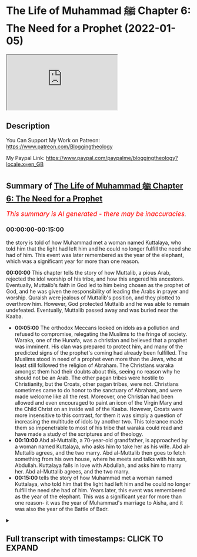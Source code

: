 # The Life of Muhammad ﷺ Chapter 6: The Need for a Prophet (2022-01-05)

<iframe loading='lazy' allow='autoplay' src='https://www.youtube.com/embed/QkH4c8AEBQo'></iframe>

## Description

You Can Support My Work on Patreon:
https://www.patreon.com/Bloggingtheology

My Paypal Link: 
https://www.paypal.com/paypalme/bloggingtheology?locale.x=en_GB

## Summary of [The Life of Muhammad ﷺ Chapter 6: The Need for a Prophet](https://www.youtube.com/watch?v=QkH4c8AEBQo)


*<span style="color:red; font-size:125%">This summary is AI generated - there may be inaccuracies</span>. [](/)*

### <a onclick="modifyYTiframeseektime('0')">00:00:00-00:15:00</a>

 the story is told of how Muhammad met a woman named Kuttalaya, who told him that the light had left him and he could no longer fulfill the need she had of him. This event was later remembered as the year of the elephant, which was a significant year for more than one reason.

**<a onclick="modifyYTiframeseektime('0')">00:00:00</a>** This chapter tells the story of how Muttalib, a pious Arab, rejected the idol worship of his tribe, and how this angered his ancestors. Eventually, Muttalib's faith in God led to him being chosen as the prophet of God, and he was given the responsibility of leading the Arabs in prayer and worship. Quraish were jealous of Muttalib's position, and they plotted to overthrow him. However, God protected Muttalib and he was able to remain undefeated. Eventually, Muttalib passed away and was buried near the Kaaba.
* **<a onclick="modifyYTiframeseektime('300')">00:05:00</a>** The orthodox Meccans looked on idols as a pollution and refused to compromise, relegating the Muslims to the fringe of society. Waraka, one of the Hunafa, was a christian and believed that a prophet was imminent. His clan was prepared to protect him, and many of the predicted signs of the prophet's coming had already been fulfilled. The Muslims stood in need of a prophet even more than the Jews, who at least still followed the religion of Abraham. The Christians waraka amongst them had their doubts about this, seeing no reason why he should not be an Arab. The other pagan tribes were hostile to Christianity, but the Croats, other pagan tribes, were not. Christians sometimes came to do honor to the sanctuary of Abraham, and were made welcome like all the rest. Moreover, one Christian had been allowed and even encouraged to paint an icon of the Virgin Mary and the Child Christ on an inside wall of the Kaaba. However, Croats were more insensitive to this contrast, for them it was simply a question of increasing the multitude of idols by another two. This tolerance made them so impenetrable to most of his tribe that waraka could read and have made a study of the scriptures and of theology.
* **<a onclick="modifyYTiframeseektime('600')">00:10:00</a>** Abd al-Muttalib, a 70-year-old grandfather, is approached by a woman named Kuttalaya, who asks him to take her as his wife. Abd al-Muttalib agrees, and the two marry. Abd al-Muttalib then goes to fetch something from his own house, where he meets and talks with his son, Abdullah. Kuttalaya falls in love with Abdullah, and asks him to marry her. Abd al-Muttalib agrees, and the two marry.
* **<a onclick="modifyYTiframeseektime('900')">00:15:00</a>**  tells the story of how Muhammad met a woman named Kuttalaya, who told him that the light had left him and he could no longer fulfill the need she had of him. Years later, this event was remembered as the year of the elephant. This was a significant year for more than one reason- it was the year of Muhammad's marriage to Aisha, and it was also the year of the Battle of Badr.

<details><summary><h2>Full transcript with timestamps: CLICK TO EXPAND</h2></summary>

<a onclick="modifyYTiframeseektime('0')">0:00:00</a> a reading from muhammad his life based  
<a onclick="modifyYTiframeseektime('3')">0:00:03</a> on the earliest sources by martin lings  
<a onclick="modifyYTiframeseektime('13')">0:00:13</a> chapter 6 the need for a prophet  
<a onclick="modifyYTiframeseektime('18')">0:00:18</a> muttalib did not pray to hubal  
<a onclick="modifyYTiframeseektime('21')">0:00:21</a> he always prayed to god to allah  
<a onclick="modifyYTiframeseektime('25')">0:00:25</a> but the moabite idol had been for  
<a onclick="modifyYTiframeseektime('28')">0:00:28</a> generations inside the house of god and  
<a onclick="modifyYTiframeseektime('32')">0:00:32</a> had become for quraish a kind of  
<a onclick="modifyYTiframeseektime('35')">0:00:35</a> personification of the barakah that is  
<a onclick="modifyYTiframeseektime('38')">0:00:38</a> the blessing the spiritual influence  
<a onclick="modifyYTiframeseektime('41')">0:00:41</a> which pervaded that greatest of all  
<a onclick="modifyYTiframeseektime('44')">0:00:44</a> sanctuaries  
<a onclick="modifyYTiframeseektime('45')">0:00:45</a> there were other lesser sanctuaries  
<a onclick="modifyYTiframeseektime('48')">0:00:48</a> throughout arabia  
<a onclick="modifyYTiframeseektime('49')">0:00:49</a> and the most important of these in the  
<a onclick="modifyYTiframeseektime('51')">0:00:51</a> hijaz were the temples of three  
<a onclick="modifyYTiframeseektime('55')">0:00:55</a> daughters of god  
<a onclick="modifyYTiframeseektime('57')">0:00:57</a> as some of their worshippers claim them  
<a onclick="modifyYTiframeseektime('59')">0:00:59</a> to be  
<a onclick="modifyYTiframeseektime('60')">0:01:00</a> al-at aluzar and manat  
<a onclick="modifyYTiframeseektime('65')">0:01:05</a> from his earliest years like the rest of  
<a onclick="modifyYTiframeseektime('68')">0:01:08</a> the arabs of yathrib abd al-muttalib had  
<a onclick="modifyYTiframeseektime('71')">0:01:11</a> been brought up to revere manat whose  
<a onclick="modifyYTiframeseektime('74')">0:01:14</a> temple was at kudai on the red sea  
<a onclick="modifyYTiframeseektime('77')">0:01:17</a> almost due west of the oasis  
<a onclick="modifyYTiframeseektime('81')">0:01:21</a> more important for quresh was the shrine  
<a onclick="modifyYTiframeseektime('84')">0:01:24</a> of al-aluzar  
<a onclick="modifyYTiframeseektime('86')">0:01:26</a> in the valley of nakhla a camel's day  
<a onclick="modifyYTiframeseektime('89')">0:01:29</a> journey south of mecca  
<a onclick="modifyYTiframeseektime('92')">0:01:32</a> another day's journey in the same  
<a onclick="modifyYTiframeseektime('94')">0:01:34</a> direction brought the devotee to ta'if  
<a onclick="modifyYTiframeseektime('98')">0:01:38</a> a wall town on a luxuriant green  
<a onclick="modifyYTiframeseektime('101')">0:01:41</a> tableland  
<a onclick="modifyYTiframeseektime('102')">0:01:42</a> inhabited by thakif a branch of the  
<a onclick="modifyYTiframeseektime('106')">0:01:46</a> great arab tribe of hawazin  
<a onclick="modifyYTiframeseektime('110')">0:01:50</a> alat was the lady of ta'if and her idol  
<a onclick="modifyYTiframeseektime('115')">0:01:55</a> was housed in a rich temple  
<a onclick="modifyYTiframeseektime('118')">0:01:58</a> as guardians of this  
<a onclick="modifyYTiframeseektime('120')">0:02:00</a> faqif like to think of themselves as the  
<a onclick="modifyYTiframeseektime('123')">0:02:03</a> counterpart of quraish  
<a onclick="modifyYTiframeseektime('125')">0:02:05</a> and quraish went so far as to speak  
<a onclick="modifyYTiframeseektime('127')">0:02:07</a> currently of the two cities  
<a onclick="modifyYTiframeseektime('130')">0:02:10</a> when they met mecca and taif  
<a onclick="modifyYTiframeseektime('134')">0:02:14</a> but despite the wonderful climate and  
<a onclick="modifyYTiframeseektime('136')">0:02:16</a> fertility of the garden of hijaz as  
<a onclick="modifyYTiframeseektime('139')">0:02:19</a> ta'if was called  
<a onclick="modifyYTiframeseektime('141')">0:02:21</a> its people were not unjealous of the  
<a onclick="modifyYTiframeseektime('144')">0:02:24</a> baron valley to their north  
<a onclick="modifyYTiframeseektime('146')">0:02:26</a> for they knew in their hearts that their  
<a onclick="modifyYTiframeseektime('149')">0:02:29</a> temple however much they might promote  
<a onclick="modifyYTiframeseektime('151')">0:02:31</a> it could never compare with the house of  
<a onclick="modifyYTiframeseektime('155')">0:02:35</a> god  
<a onclick="modifyYTiframeseektime('157')">0:02:37</a> nor did they altogether wish it to be  
<a onclick="modifyYTiframeseektime('159')">0:02:39</a> otherwise for they too were descended  
<a onclick="modifyYTiframeseektime('162')">0:02:42</a> from ishmael and had roots in mecca  
<a onclick="modifyYTiframeseektime('166')">0:02:46</a> their sentiments were mixed and somewhat  
<a onclick="modifyYTiframeseektime('168')">0:02:48</a> sometimes conflicting  
<a onclick="modifyYTiframeseektime('171')">0:02:51</a> quraish on the other hand were jealous  
<a onclick="modifyYTiframeseektime('174')">0:02:54</a> of no one  
<a onclick="modifyYTiframeseektime('176')">0:02:56</a> they knew that they lived at the center  
<a onclick="modifyYTiframeseektime('178')">0:02:58</a> of the world and that they had in their  
<a onclick="modifyYTiframeseektime('181')">0:03:01</a> midst a magnet  
<a onclick="modifyYTiframeseektime('183')">0:03:03</a> capable of drawing pilgrims from all  
<a onclick="modifyYTiframeseektime('186')">0:03:06</a> points of the compass  
<a onclick="modifyYTiframeseektime('189')">0:03:09</a> it was up to them to do nothing that  
<a onclick="modifyYTiframeseektime('191')">0:03:11</a> might diminish the good relationship  
<a onclick="modifyYTiframeseektime('194')">0:03:14</a> which had been established between  
<a onclick="modifyYTiframeseektime('196')">0:03:16</a> themselves and the outlying tribes  
<a onclick="modifyYTiframeseektime('201')">0:03:21</a> abd al-muttalib's office as host of  
<a onclick="modifyYTiframeseektime('204')">0:03:24</a> pilgrims to the kaaba  
<a onclick="modifyYTiframeseektime('206')">0:03:26</a> imposed on him an acute awareness of  
<a onclick="modifyYTiframeseektime('209')">0:03:29</a> these things  
<a onclick="modifyYTiframeseektime('211')">0:03:31</a> his function was an intertribal one and  
<a onclick="modifyYTiframeseektime('215')">0:03:35</a> it was shared to a certain extent by all  
<a onclick="modifyYTiframeseektime('218')">0:03:38</a> krish  
<a onclick="modifyYTiframeseektime('219')">0:03:39</a> the pilgrims must be made to feel that  
<a onclick="modifyYTiframeseektime('222')">0:03:42</a> mecca was a home from home and welcoming  
<a onclick="modifyYTiframeseektime('225')">0:03:45</a> them meant welcoming what they  
<a onclick="modifyYTiframeseektime('228')">0:03:48</a> worshipped and never failing to show  
<a onclick="modifyYTiframeseektime('230')">0:03:50</a> honor to the idols they brought with  
<a onclick="modifyYTiframeseektime('233')">0:03:53</a> them  
<a onclick="modifyYTiframeseektime('235')">0:03:55</a> the justification and authority for  
<a onclick="modifyYTiframeseektime('237')">0:03:57</a> accepting idols and believing in their  
<a onclick="modifyYTiframeseektime('240')">0:04:00</a> efficacy was that of tradition  
<a onclick="modifyYTiframeseektime('244')">0:04:04</a> their fathers and grandfathers and  
<a onclick="modifyYTiframeseektime('246')">0:04:06</a> great-grandfathers had done so  
<a onclick="modifyYTiframeseektime('249')">0:04:09</a> nonetheless god was for abda's the great  
<a onclick="modifyYTiframeseektime('254')">0:04:14</a> reality  
<a onclick="modifyYTiframeseektime('255')">0:04:15</a> and he was no doubt newer to the  
<a onclick="modifyYTiframeseektime('257')">0:04:17</a> religion of abraham than most of his  
<a onclick="modifyYTiframeseektime('260')">0:04:20</a> contemporaries are quraish  
<a onclick="modifyYTiframeseektime('262')">0:04:22</a> and kuzahar and hawazin and other arab  
<a onclick="modifyYTiframeseektime('266')">0:04:26</a> tribes  
<a onclick="modifyYTiframeseektime('268')">0:04:28</a> but there were and always had been a few  
<a onclick="modifyYTiframeseektime('272')">0:04:32</a> who maintained the full purity of  
<a onclick="modifyYTiframeseektime('275')">0:04:35</a> abrahamic worship  
<a onclick="modifyYTiframeseektime('277')">0:04:37</a> they alone realized that far from being  
<a onclick="modifyYTiframeseektime('280')">0:04:40</a> traditional idol worship was an  
<a onclick="modifyYTiframeseektime('283')">0:04:43</a> innovation a danger to be guarded  
<a onclick="modifyYTiframeseektime('286')">0:04:46</a> against  
<a onclick="modifyYTiframeseektime('288')">0:04:48</a> it only needed a longer view of history  
<a onclick="modifyYTiframeseektime('291')">0:04:51</a> to see that hubal was no better than the  
<a onclick="modifyYTiframeseektime('293')">0:04:53</a> golden calf of the sons of israel  
<a onclick="modifyYTiframeseektime('298')">0:04:58</a> these hunafa  
<a onclick="modifyYTiframeseektime('299')">0:04:59</a> the word hanif plural hunafa has the  
<a onclick="modifyYTiframeseektime('303')">0:05:03</a> sense of orthodox says martin lings  
<a onclick="modifyYTiframeseektime('306')">0:05:06</a> as they call themselves would have  
<a onclick="modifyYTiframeseektime('309')">0:05:09</a> nothing to do with the idols whose  
<a onclick="modifyYTiframeseektime('311')">0:05:11</a> presence in mecca they looked on as a  
<a onclick="modifyYTiframeseektime('314')">0:05:14</a> profanation and a pollution  
<a onclick="modifyYTiframeseektime('318')">0:05:18</a> their refusal to compromise and their  
<a onclick="modifyYTiframeseektime('321')">0:05:21</a> frequent outspokenness  
<a onclick="modifyYTiframeseektime('323')">0:05:23</a> relegated them to the fringe of meccan  
<a onclick="modifyYTiframeseektime('326')">0:05:26</a> society where they were respected  
<a onclick="modifyYTiframeseektime('329')">0:05:29</a> tolerated or ill-treated partly  
<a onclick="modifyYTiframeseektime('332')">0:05:32</a> according to their personalities and  
<a onclick="modifyYTiframeseektime('335')">0:05:35</a> partly according to whether their claims  
<a onclick="modifyYTiframeseektime('337')">0:05:37</a> were prepared whether their clans were  
<a onclick="modifyYTiframeseektime('339')">0:05:39</a> prepared to protect them or not  
<a onclick="modifyYTiframeseektime('344')">0:05:44</a> abbot al-muttalib knew four of the  
<a onclick="modifyYTiframeseektime('347')">0:05:47</a> hunafa  
<a onclick="modifyYTiframeseektime('348')">0:05:48</a> and one of the more respected of them  
<a onclick="modifyYTiframeseektime('350')">0:05:50</a> waraka by name  
<a onclick="modifyYTiframeseektime('352')">0:05:52</a> was the son of his second cousin nao fal  
<a onclick="modifyYTiframeseektime('356')">0:05:56</a> of the clan of assad  
<a onclick="modifyYTiframeseektime('359')">0:05:59</a> waraka had become a christian  
<a onclick="modifyYTiframeseektime('361')">0:06:01</a> and there was a belief amongst  
<a onclick="modifyYTiframeseektime('363')">0:06:03</a> christians of those parts that the  
<a onclick="modifyYTiframeseektime('366')">0:06:06</a> coming of a prophet was imminent  
<a onclick="modifyYTiframeseektime('370')">0:06:10</a> this belief may not have been widespread  
<a onclick="modifyYTiframeseektime('373')">0:06:13</a> but it was supported by one or two  
<a onclick="modifyYTiframeseektime('376')">0:06:16</a> venerable dignitaries of eastern  
<a onclick="modifyYTiframeseektime('378')">0:06:18</a> churches and also by the astrologers and  
<a onclick="modifyYTiframeseektime('381')">0:06:21</a> soothsayers  
<a onclick="modifyYTiframeseektime('383')">0:06:23</a> as to the jews for whom such a belief  
<a onclick="modifyYTiframeseektime('386')">0:06:26</a> was easier  
<a onclick="modifyYTiframeseektime('388')">0:06:28</a> since for them the line of prophets  
<a onclick="modifyYTiframeseektime('390')">0:06:30</a> ended only with the messiah  
<a onclick="modifyYTiframeseektime('392')">0:06:32</a> they were almost unanimous in their  
<a onclick="modifyYTiframeseektime('395')">0:06:35</a> expectancy of a prophet  
<a onclick="modifyYTiframeseektime('398')">0:06:38</a> their rabbis and other wise men assure  
<a onclick="modifyYTiframeseektime('401')">0:06:41</a> them that one was at hand  
<a onclick="modifyYTiframeseektime('404')">0:06:44</a> many of the predicted signs of his  
<a onclick="modifyYTiframeseektime('406')">0:06:46</a> coming had already been fulfilled  
<a onclick="modifyYTiframeseektime('410')">0:06:50</a> and he would of course be a jew  
<a onclick="modifyYTiframeseektime('413')">0:06:53</a> for their for they were the chosen  
<a onclick="modifyYTiframeseektime('416')">0:06:56</a> people  
<a onclick="modifyYTiframeseektime('417')">0:06:57</a> the christians waraka amongst them had  
<a onclick="modifyYTiframeseektime('420')">0:07:00</a> their doubts about this they saw no  
<a onclick="modifyYTiframeseektime('423')">0:07:03</a> reason why he should not be an arab  
<a onclick="modifyYTiframeseektime('427')">0:07:07</a> the arabs stood in need of a prophet  
<a onclick="modifyYTiframeseektime('430')">0:07:10</a> even more than the jews who at least  
<a onclick="modifyYTiframeseektime('433')">0:07:13</a> still followed the religion of abraham  
<a onclick="modifyYTiframeseektime('436')">0:07:16</a> inasmuch as they worshipped the one god  
<a onclick="modifyYTiframeseektime('439')">0:07:19</a> and did not have idols  
<a onclick="modifyYTiframeseektime('442')">0:07:22</a> and who but a prophet would be capable  
<a onclick="modifyYTiframeseektime('444')">0:07:24</a> of ridding the arabs of their worship of  
<a onclick="modifyYTiframeseektime('447')">0:07:27</a> false  
<a onclick="modifyYTiframeseektime('448')">0:07:28</a> gods in a wide circle around the kaaba  
<a onclick="modifyYTiframeseektime('453')">0:07:33</a> at some distance from it there were  
<a onclick="modifyYTiframeseektime('456')">0:07:36</a> 360 idols  
<a onclick="modifyYTiframeseektime('458')">0:07:38</a> and in addition to these almost every  
<a onclick="modifyYTiframeseektime('461')">0:07:41</a> house in mecca had its god  
<a onclick="modifyYTiframeseektime('464')">0:07:44</a> an idol large or small which was the  
<a onclick="modifyYTiframeseektime('467')">0:07:47</a> center of the household  
<a onclick="modifyYTiframeseektime('470')">0:07:50</a> as his last act on leaving the premises  
<a onclick="modifyYTiframeseektime('474')">0:07:54</a> especially if it was for a journey a man  
<a onclick="modifyYTiframeseektime('477')">0:07:57</a> would go to the idol and stroke it in  
<a onclick="modifyYTiframeseektime('481')">0:08:01</a> order to obtain blessings from it  
<a onclick="modifyYTiframeseektime('485')">0:08:05</a> and such was the first act on returning  
<a onclick="modifyYTiframeseektime('488')">0:08:08</a> home  
<a onclick="modifyYTiframeseektime('490')">0:08:10</a> nor was mecca exceptional in this  
<a onclick="modifyYTiframeseektime('492')">0:08:12</a> respect for these practices prevailed  
<a onclick="modifyYTiframeseektime('495')">0:08:15</a> throughout most of arabia  
<a onclick="modifyYTiframeseektime('498')">0:08:18</a> there were it was true some  
<a onclick="modifyYTiframeseektime('500')">0:08:20</a> well-established arab christian  
<a onclick="modifyYTiframeseektime('502')">0:08:22</a> communities to the south  
<a onclick="modifyYTiframeseektime('505')">0:08:25</a> in najran and the yemen  
<a onclick="modifyYTiframeseektime('507')">0:08:27</a> as well as to the north near the  
<a onclick="modifyYTiframeseektime('509')">0:08:29</a> frontiers of syria  
<a onclick="modifyYTiframeseektime('512')">0:08:32</a> but god's latest intervention which had  
<a onclick="modifyYTiframeseektime('515')">0:08:35</a> transformed the mediterranean and vast  
<a onclick="modifyYTiframeseektime('518')">0:08:38</a> tracts of europe had made in nearly 600  
<a onclick="modifyYTiframeseektime('522')">0:08:42</a> years practically no impact on the pagan  
<a onclick="modifyYTiframeseektime('525')">0:08:45</a> society which centered on the meccan  
<a onclick="modifyYTiframeseektime('529')">0:08:49</a> shrine  
<a onclick="modifyYTiframeseektime('530')">0:08:50</a> the arabs of the hijas and of the great  
<a onclick="modifyYTiframeseektime('534')">0:08:54</a> plain of najd to its east  
<a onclick="modifyYTiframeseektime('537')">0:08:57</a> seemed impervious to the message of the  
<a onclick="modifyYTiframeseektime('539')">0:08:59</a> gospels  
<a onclick="modifyYTiframeseektime('542')">0:09:02</a> not that croatian the other pagan tribes  
<a onclick="modifyYTiframeseektime('544')">0:09:04</a> were hostile to christianity  
<a onclick="modifyYTiframeseektime('547')">0:09:07</a> christians sometimes came to do honor to  
<a onclick="modifyYTiframeseektime('550')">0:09:10</a> the sanctuary of abraham and they were  
<a onclick="modifyYTiframeseektime('553')">0:09:13</a> made welcome like all the rest  
<a onclick="modifyYTiframeseektime('556')">0:09:16</a> moreover one christian had been allowed  
<a onclick="modifyYTiframeseektime('558')">0:09:18</a> and even encouraged to paint an icon of  
<a onclick="modifyYTiframeseektime('561')">0:09:21</a> the virgin mary and the child christ on  
<a onclick="modifyYTiframeseektime('565')">0:09:25</a> an inside wall of the kaaba where it's  
<a onclick="modifyYTiframeseektime('568')">0:09:28</a> sharply contrasted with all other  
<a onclick="modifyYTiframeseektime('571')">0:09:31</a> paintings  
<a onclick="modifyYTiframeseektime('573')">0:09:33</a> but quresh will more or less insensitive  
<a onclick="modifyYTiframeseektime('576')">0:09:36</a> to this contrast  
<a onclick="modifyYTiframeseektime('578')">0:09:38</a> for them it was simply a question of  
<a onclick="modifyYTiframeseektime('581')">0:09:41</a> increasing the multitude of idols by  
<a onclick="modifyYTiframeseektime('583')">0:09:43</a> another two  
<a onclick="modifyYTiframeseektime('585')">0:09:45</a> and it was partly their tolerance that  
<a onclick="modifyYTiframeseektime('588')">0:09:48</a> made them so impenetrable  
<a onclick="modifyYTiframeseektime('592')">0:09:52</a> unlike most of his tribe waraka could  
<a onclick="modifyYTiframeseektime('595')">0:09:55</a> read and have made a study of the  
<a onclick="modifyYTiframeseektime('597')">0:09:57</a> scriptures and of theology  
<a onclick="modifyYTiframeseektime('600')">0:10:00</a> he was therefore capable of seeing that  
<a onclick="modifyYTiframeseektime('603')">0:10:03</a> in one of christ's promises  
<a onclick="modifyYTiframeseektime('605')">0:10:05</a> generally interpreted by christians as  
<a onclick="modifyYTiframeseektime('608')">0:10:08</a> referring to the miracle of pentecost  
<a onclick="modifyYTiframeseektime('611')">0:10:11</a> there were nonetheless certain elements  
<a onclick="modifyYTiframeseektime('614')">0:10:14</a> which did not fit that miracle and must  
<a onclick="modifyYTiframeseektime('617')">0:10:17</a> be taken to refer to something else  
<a onclick="modifyYTiframeseektime('622')">0:10:22</a> something which had not yet been  
<a onclick="modifyYTiframeseektime('624')">0:10:24</a> fulfilled  
<a onclick="modifyYTiframeseektime('626')">0:10:26</a> but the language was cryptic  
<a onclick="modifyYTiframeseektime('628')">0:10:28</a> what was the meaning of the words  
<a onclick="modifyYTiframeseektime('631')">0:10:31</a> he shall not speak of himself but  
<a onclick="modifyYTiframeseektime('634')">0:10:34</a> whatsoever he shall hear that shall he  
<a onclick="modifyYTiframeseektime('638')">0:10:38</a> speak  
<a onclick="modifyYTiframeseektime('640')">0:10:40</a> that's the gospel of john chapter 16  
<a onclick="modifyYTiframeseektime('642')">0:10:42</a> verse 13.  
<a onclick="modifyYTiframeseektime('644')">0:10:44</a> warwicker had a sister named kuttalaya  
<a onclick="modifyYTiframeseektime('648')">0:10:48</a> who was very close to him  
<a onclick="modifyYTiframeseektime('650')">0:10:50</a> he often spoke to her about these things  
<a onclick="modifyYTiframeseektime('652')">0:10:52</a> and his words have made so great an  
<a onclick="modifyYTiframeseektime('654')">0:10:54</a> impression on her that thoughts of the  
<a onclick="modifyYTiframeseektime('657')">0:10:57</a> expected prophet were often in her mind  
<a onclick="modifyYTiframeseektime('661')">0:11:01</a> could it be he was already in their  
<a onclick="modifyYTiframeseektime('664')">0:11:04</a> midst  
<a onclick="modifyYTiframeseektime('667')">0:11:07</a> once the sacrifice of the camels had  
<a onclick="modifyYTiframeseektime('669')">0:11:09</a> been accepted abdal muttalib made up his  
<a onclick="modifyYTiframeseektime('672')">0:11:12</a> mind to find a wife for his reprieve son  
<a onclick="modifyYTiframeseektime('677')">0:11:17</a> and after some consideration the choice  
<a onclick="modifyYTiframeseektime('680')">0:11:20</a> fell on amina the daughter of wahab a  
<a onclick="modifyYTiframeseektime('683')">0:11:23</a> grandson of zura the brother of kusey  
<a onclick="modifyYTiframeseektime('688')">0:11:28</a> wahab had been a chief of zura but had  
<a onclick="modifyYTiframeseektime('692')">0:11:32</a> died some years previously and amina was  
<a onclick="modifyYTiframeseektime('695')">0:11:35</a> now a ward of his brother  
<a onclick="modifyYTiframeseektime('698')">0:11:38</a> wuhabe who had succeeded him as chief of  
<a onclick="modifyYTiframeseektime('702')">0:11:42</a> the clan  
<a onclick="modifyYTiframeseektime('703')">0:11:43</a> himself also had a daughter of  
<a onclick="modifyYTiframeseektime('706')">0:11:46</a> marriageable age  
<a onclick="modifyYTiframeseektime('708')">0:11:48</a> by name and when abd al-muttalib had  
<a onclick="modifyYTiframeseektime('711')">0:11:51</a> arranged that his son should marry amina  
<a onclick="modifyYTiframeseektime('714')">0:11:54</a> he asked that hala should be given in  
<a onclick="modifyYTiframeseektime('717')">0:11:57</a> marriage to himself  
<a onclick="modifyYTiframeseektime('719')">0:11:59</a> wuhab agreed and all preparations were  
<a onclick="modifyYTiframeseektime('722')">0:12:02</a> made for the double wedding to take  
<a onclick="modifyYTiframeseektime('725')">0:12:05</a> place at the same time  
<a onclick="modifyYTiframeseektime('728')">0:12:08</a> on the appointed day  
<a onclick="modifyYTiframeseektime('730')">0:12:10</a> abdal muttalib took his son by the hand  
<a onclick="modifyYTiframeseektime('733')">0:12:13</a> and they set off together for the  
<a onclick="modifyYTiframeseektime('735')">0:12:15</a> dwellings of the bani zura  
<a onclick="modifyYTiframeseektime('738')">0:12:18</a> on the way they had to pass the  
<a onclick="modifyYTiframeseektime('740')">0:12:20</a> dwellings of the bani assad  
<a onclick="modifyYTiframeseektime('743')">0:12:23</a> and it so happened that kute leia the  
<a onclick="modifyYTiframeseektime('746')">0:12:26</a> sister of warricka was standing at the  
<a onclick="modifyYTiframeseektime('749')">0:12:29</a> entrance to her house perhaps  
<a onclick="modifyYTiframeseektime('752')">0:12:32</a> deliberately in order to see what could  
<a onclick="modifyYTiframeseektime('754')">0:12:34</a> be seen  
<a onclick="modifyYTiframeseektime('755')">0:12:35</a> for everyone in mecca knew of the great  
<a onclick="modifyYTiframeseektime('758')">0:12:38</a> wedding which was about to take place  
<a onclick="modifyYTiframeseektime('762')">0:12:42</a> abdel mutaleb was now over 70 years old  
<a onclick="modifyYTiframeseektime('765')">0:12:45</a> but he was still remarkably young for  
<a onclick="modifyYTiframeseektime('767')">0:12:47</a> his age in every respect  
<a onclick="modifyYTiframeseektime('771')">0:12:51</a> and the slow approach of the two  
<a onclick="modifyYTiframeseektime('773')">0:12:53</a> bridegrooms in their natural grace  
<a onclick="modifyYTiframeseektime('776')">0:12:56</a> enhanced by the solemnity of the  
<a onclick="modifyYTiframeseektime('778')">0:12:58</a> occasion was indeed an impressive sight  
<a onclick="modifyYTiframeseektime('783')">0:13:03</a> but as they drew near kuttalaya had eyes  
<a onclick="modifyYTiframeseektime('787')">0:13:07</a> only for the younger man  
<a onclick="modifyYTiframeseektime('790')">0:13:10</a> abdallah was for beauty the joseph of  
<a onclick="modifyYTiframeseektime('794')">0:13:14</a> his times  
<a onclick="modifyYTiframeseektime('795')">0:13:15</a> even the oldest men and women of croatia  
<a onclick="modifyYTiframeseektime('798')">0:13:18</a> could not remember having seen his equal  
<a onclick="modifyYTiframeseektime('802')">0:13:22</a> he was now in his 25th year in the full  
<a onclick="modifyYTiframeseektime('805')">0:13:25</a> flower of his youth  
<a onclick="modifyYTiframeseektime('808')">0:13:28</a> but kutilaya was struck above all as she  
<a onclick="modifyYTiframeseektime('811')">0:13:31</a> had been on other occasions but never so  
<a onclick="modifyYTiframeseektime('814')">0:13:34</a> much as now  
<a onclick="modifyYTiframeseektime('815')">0:13:35</a> by the radiance which lit his face and  
<a onclick="modifyYTiframeseektime('818')">0:13:38</a> which seemed to her to shine from beyond  
<a onclick="modifyYTiframeseektime('822')">0:13:42</a> this world  
<a onclick="modifyYTiframeseektime('824')">0:13:44</a> could it be that  
<a onclick="modifyYTiframeseektime('825')">0:13:45</a> allah was the expected prophet  
<a onclick="modifyYTiframeseektime('828')">0:13:48</a> or was he to be the father of the  
<a onclick="modifyYTiframeseektime('831')">0:13:51</a> prophet  
<a onclick="modifyYTiframeseektime('833')">0:13:53</a> they had now just passed her and  
<a onclick="modifyYTiframeseektime('836')">0:13:56</a> overcome by a sudden impulse she said oh  
<a onclick="modifyYTiframeseektime('840')">0:14:00</a> abd allah  
<a onclick="modifyYTiframeseektime('842')">0:14:02</a> his father let go his hand as if to tell  
<a onclick="modifyYTiframeseektime('844')">0:14:04</a> him to speak to his cousin  
<a onclick="modifyYTiframeseektime('847')">0:14:07</a> abd allah turned back to face her and  
<a onclick="modifyYTiframeseektime('851')">0:14:11</a> she asked him where he was going  
<a onclick="modifyYTiframeseektime('854')">0:14:14</a> with my father he said simply  
<a onclick="modifyYTiframeseektime('857')">0:14:17</a> not out of reticence but because he felt  
<a onclick="modifyYTiframeseektime('859')">0:14:19</a> sure she must have known that he was on  
<a onclick="modifyYTiframeseektime('862')">0:14:22</a> his way to his wedding  
<a onclick="modifyYTiframeseektime('865')">0:14:25</a> take me here and now as thy wife she  
<a onclick="modifyYTiframeseektime('869')">0:14:29</a> said and thou shalt have as many camels  
<a onclick="modifyYTiframeseektime('872')">0:14:32</a> as those that were sacrifice in their  
<a onclick="modifyYTiframeseektime('875')">0:14:35</a> stead  
<a onclick="modifyYTiframeseektime('877')">0:14:37</a> i am with my father he replied  
<a onclick="modifyYTiframeseektime('880')">0:14:40</a> i cannot act against his wishes and i  
<a onclick="modifyYTiframeseektime('883')">0:14:43</a> cannot leave him  
<a onclick="modifyYTiframeseektime('887')">0:14:47</a> the two marriages took place according  
<a onclick="modifyYTiframeseektime('889')">0:14:49</a> to plan  
<a onclick="modifyYTiframeseektime('890')">0:14:50</a> and the two couples stayed for some days  
<a onclick="modifyYTiframeseektime('893')">0:14:53</a> in the house of wahabe  
<a onclick="modifyYTiframeseektime('896')">0:14:56</a> during that time abd allah went to fetch  
<a onclick="modifyYTiframeseektime('899')">0:14:59</a> something from his own house and again  
<a onclick="modifyYTiframeseektime('902')">0:15:02</a> he met kuttalaya the sister of waraka  
<a onclick="modifyYTiframeseektime('906')">0:15:06</a> her eyes searched his face with such  
<a onclick="modifyYTiframeseektime('909')">0:15:09</a> earnestness that he stopped beside her  
<a onclick="modifyYTiframeseektime('912')">0:15:12</a> expecting her to speak  
<a onclick="modifyYTiframeseektime('915')">0:15:15</a> when she remained silent he asked her  
<a onclick="modifyYTiframeseektime('918')">0:15:18</a> why she did not say to him what had been  
<a onclick="modifyYTiframeseektime('921')">0:15:21</a> said the day before  
<a onclick="modifyYTiframeseektime('923')">0:15:23</a> she answered him saying the light hath  
<a onclick="modifyYTiframeseektime('926')">0:15:26</a> left thee that was with thee yesterday  
<a onclick="modifyYTiframeseektime('929')">0:15:29</a> today thou canst not fulfill the need i  
<a onclick="modifyYTiframeseektime('933')">0:15:33</a> had of thee  
<a onclick="modifyYTiframeseektime('936')">0:15:36</a> the year of the marriages was a d-5  
<a onclick="modifyYTiframeseektime('942')">0:15:42</a> the year following this has been known  
<a onclick="modifyYTiframeseektime('945')">0:15:45</a> ever since  
<a onclick="modifyYTiframeseektime('946')">0:15:46</a> as the year of the elephant  
<a onclick="modifyYTiframeseektime('949')">0:15:49</a> and it was momentous for more than one  
<a onclick="modifyYTiframeseektime('953')">0:15:53</a> reason  
<a onclick="modifyYTiframeseektime('955')">0:15:55</a> as chapter six the need for a profit  
<a onclick="modifyYTiframeseektime('960')">0:16:00</a> until next time  
</details>